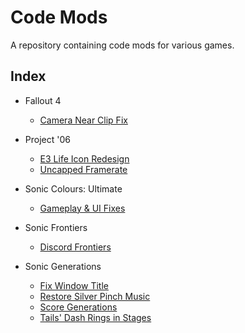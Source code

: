 # Code Mods
A repository containing code mods for various games.

## Index
- Fallout 4
  - [Camera Near Clip Fix](https://github.com/hyperbx/Code-Mods/tree/main/Fallout%204/CameraNearClipFix)

- Project '06
  - [E3 Life Icon Redesign](https://github.com/hyperbx/Code-Mods/tree/main/Project%20'06/E3LifeIconRedesign)
  - [Uncapped Framerate](https://github.com/hyperbx/Code-Mods/tree/main/Project%20'06/UncappedFramerate)

- Sonic Colours: Ultimate
  - [Gameplay & UI Fixes](https://github.com/hyperbx/Code-Mods/tree/main/Sonic%20Colours%20Ultimate/GameplayAndUIFixes)

- Sonic Frontiers
  - [Discord Frontiers](https://github.com/hyperbx/Code-Mods/tree/main/Sonic%20Frontiers/DiscordFrontiers)

- Sonic Generations
  - [Fix Window Title](https://github.com/hyperbx/Code-Mods/tree/main/Sonic%20Generations/FixWindowTitle)
  - [Restore Silver Pinch Music](https://github.com/hyperbx/Code-Mods/tree/main/Sonic%20Generations/RestoreSilverPinchMusic)
  - [Score Generations](https://github.com/hyperbx/Code-Mods/tree/main/Sonic%20Generations/ScoreGenerations)
  - [Tails' Dash Rings in Stages](https://github.com/hyperbx/Code-Mods/tree/main/Sonic%20Generations/TailsDashRingsInStages)
